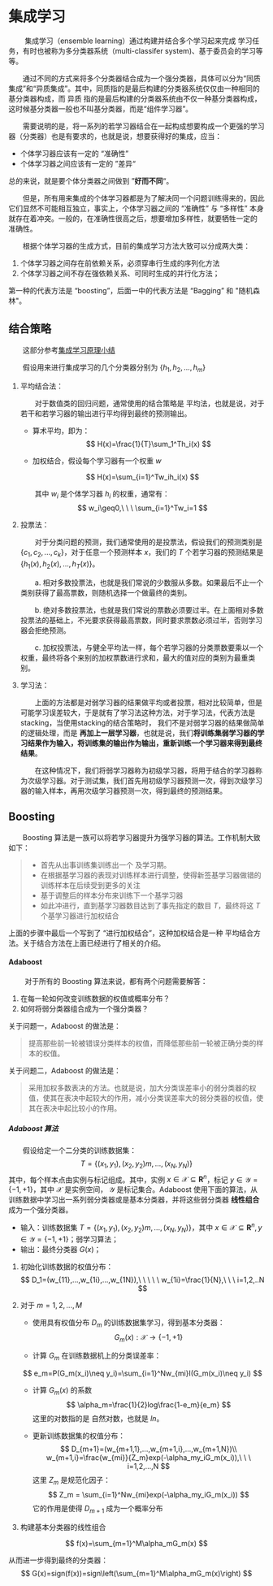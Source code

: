  # 集成学习

&emsp;&emsp; 集成学习（ensemble learning）通过构建并结合多个学习起来完成 学习任务，有时也被称为多分类器系统（multi-classifer system)、基于委员会的学习等等。

&emsp;&emsp;通过不同的方式来将多个分类器结合成为一个强分类器，具体可以分为“同质集成”和“异质集成”。其中，同质指的是最后构建的分类器系统仅仅由一种相同的 基分类器构成，而 异质 指的是最后构建的分类器系统由不仅一种基分类器构成，这时候基分类器一般也不叫基分类器，而是“组件学习器”。

&emsp;&emsp;需要说明的是，将一系列的若学习器结合在一起构成想要构成一个更强的学习器（分类器）也是有要求的，也就是说，想要获得好的集成，应当：

- 个体学习器应该有一定的 “准确性”
- 个体学习器之间应该有一定的 ”差异“

总的来说，就是要个体分类器之间做到 ”**好而不同**“。

&emsp;&emsp;但是，所有用来集成的个体学习器都是为了解决同一个问题训练得来的，因此它们显然不可能相互独立，事实上，个体学习器之间的 “准确性” 与 “多样性” 本身就存在着冲突。一般的，在准确性很高之后，想要增加多样性，就要牺牲一定的 准确性。



&emsp;&emsp;根据个体学习器的生成方式，目前的集成学习方法大致可以分成两大类：

1. 个体学习器之间存在前依赖关系，必须穿串行生成的序列化方法
2. 个体学习器之间不存在强依赖关系、可同时生成的并行化方法；

第一种的代表方法是 “boosting”，后面一中的代表方法是 “Bagging” 和 "随机森林"。



## 结合策略

&emsp;&emsp;这部分参考[集成学习原理小结](http://www.cnblogs.com/pinard/p/6131423.html)

&emsp;&emsp;假设用来进行集成学习的几个分类器分别为 $\{h_1,h_2,...,h_m\}$

1. 平均结合法：

   &emsp;&emsp;对于数值类的回归问题，通常使用的结合策略是 平均法，也就是说，对于若干和若学习器的输出进行平均得到最终的预测输出。

   - 算术平均，即为：
     $$
     H(x)=\frac{1}{T}\sum_1^Th_i(x)
     $$

   - 加权结合，假设每个学习器有一个权重 $w$

   $$
   H(x)=\sum_{i=1}^Tw_ih_i(x)
   $$

   &emsp;&emsp;其中 $w_i$ 是个体学习器 $h_i$ 的权重，通常有：
   $$
   w_i\geq0,\ \ \ \sum_{i=1}^Tw_i=1
   $$

2. 投票法：

   &emsp;&emsp;对于分类问题的预测，我们通常使用的是投票法，假设我们的预测类别是 $\{c_1,c_2,...,c_k\}$，对于任意一个预测样本 $x$，我们的 $T$ 个若学习器的预测结果是 $\{h_1(x),h_2(x),...,h_T(x)\}$。

   &emsp;&emsp;a. 相对多数投票法，也就是我们常说的少数服从多数。如果最后不止一个类别获得了最高票数，则随机选择一个做最终的类别。

   &emsp;&emsp;b. 绝对多数投票法，也就是我们常说的票数必须要过半。在上面相对多数投票法的基础上，不光要求获得最高票数，同时要求票数必须过半，否则学习器会拒绝预测。

   &emsp;&emsp;c. 加权投票法，与健全平均法一样，每个若学习器的分类票数要乘以一个权重，最终将各个来别的加权票数进行求和，最大的值对应的类别为最重类别。

3. 学习法：

   &emsp;&emsp;上面的方法都是对弱学习器的结果做平均或者投票，相对比较简单，但是可能学习误差较大，于是就有了学习法这种方法，对于学习法，代表方法是stacking，当使用stacking的结合策略时， 我们不是对弱学习器的结果做简单的逻辑处理，而是 **再加上一层学习器**，也就是说，我们**将训练集弱学习器的学习结果作为输入，将训练集的输出作为输出，重新训练一个学习器来得到最终结果**。

   &emsp;&emsp;在这种情况下，我们将弱学习器称为初级学习器，将用于结合的学习器称为次级学习器。对于测试集，我们首先用初级学习器预测一次，得到次级学习器的输入样本，再用次级学习器预测一次，得到最终的预测结果。





## Boosting

&emsp;&emsp;Boosting 算法是一族可以将若学习器提升为强学习器的算法。工作机制大致如下：

> - 首先从出事训练集训练出一个 及学习期。
> - 在根据基学习器的表现对训练样本进行调整，使得新签基学习器做错的训练样本在后续受到更多的关注
> - 基于调整后的样本分布来训练下一个基学习器
> - 如此冲进行，直到基学习器数目达到了事先指定的数目 $T$，最终将这 $T$ 个基学习器进行加权结合

上面的步骤中最后一个写到了 “进行加权结合”，这种加权结合是一种 平均结合方法。关于结合方法在上面已经进行了相关的介绍。



#### Adaboost

&emsp;&emsp; 对于所有的 Boosting 算法来说，都有两个问题需要解答：

1. 在每一轮如何改变训练数据的权值或概率分布？
2. 如何将弱分类器组合成为一个强分类器？

关于问题一，Adaboost 的做法是：

> 提高那些前一轮被错误分类样本的权值，而降低那些前一轮被正确分类的样本的权值。

关于问题二，Adaboost 的做法是：

> 采用加权多数表决的方法。也就是说，加大分类误差率小的弱分类器的权值，使其在表决中起较大的作用，减小分类误差率大的弱分类器的权值，使其在表决中起比较小的作用。  



##### Adaboost 算法

&emsp;&emsp;假设给定一个二分类的训练数据集：
$$
T=\{(x_1,y_1),(x_2,y_2)m,...,(x_N,y_N)\}
$$
其中，每个样本点由实例与标记组成。其中，实例 $x\in\mathcal{X}\subseteq \textbf{R}^n$，标记 $y\in\mathcal{Y}=\{-1,+1\}$，其中 $\mathcal{X}$ 是实例空间， $\mathcal{Y}$ 是标记集合。Adaboost 使用下面的算法，从训练数据中学习出一系列弱分类器或是基本分类器，并将这些弱分类器 **线性组合** 成为一个强分类器。

- 输入：训练数据集 $T=\{(x_1,y_1),(x_2,y_2)m,...,(x_N,y_N)\}$，其中 $x\in\mathcal{X}\subseteq \textbf{R}^n, y\in\mathcal{Y}=\{-1,+1\}$；弱学习算法；
- 输出：最终分类器 $G(x)$；

1. 初始化训练数据的权值分布：
   $$
   D_1=(w_{11},...,w_{1i},...,w_{1N}),\ \ \ \ \ w_{1i}=\frac{1}{N},\ \ \ i=1,2,..N
   $$

2. 对于 $m=1,2,...,M$

   - 使用具有权值分布 $D_m$ 的训练数据集学习，得到基本分类器：
     $$
     G_m(x):\mathcal{X}\rightarrow \{-1,+1\}
     $$

   - 计算 $G_m$ 在训练数据机上的分类误差率：

   $$
   e_m=P(G_m(x_i)\neq y_i)=\sum_{i=1}^Nw_{mi}I(G_m(x_i)\neq y_i)
   $$

   - 计算 $G_m(x)$ 的系数
     $$
     \alpha_m=\frac{1}{2}log\frac{1-e_m}{e_m}
     $$
     这里的对数指的是 自然对数，也就是 $ln$。

   - 更新训练数据集的权值分布：
     $$
     D_{m+1}=(w_{m+1,1},...,w_{m+1,i},...,w_{m+1,N})\\
     w_{m+1,i}=\frac{w_{mi}}{Z_m}exp(-\alpha_my_iG_m(x_i)),\ \ \ i=1,2,...,N
     $$
     这里 $Z_m$ 是规范化因子：
     $$
     Z_m = \sum_{i=1}^Nw_{mi}exp(-\alpha_my_iG_m(x_i))
     $$
     它的作用是使得 $D_{m+1}$ 成为一个概率分布

3. 构建基本分类器的线性组合

$$
f(x)=\sum_{m=1}^M\alpha_mG_m(x)
$$

从而进一步得到最终的分类器：
$$
G(x)=sign(f(x))=sign\left(\sum_{m=1}^M\alpha_mG_m(x)\right)
$$
